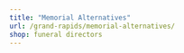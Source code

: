 ```yaml
---
title: "Memorial Alternatives"
url: /grand-rapids/memorial-alternatives/
shop: funeral directors
---
```

